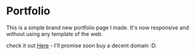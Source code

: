 # Portfolio

This is a simple brand new portfolio page I made. It's now responsive and without using any template of the web.

check it out [Here](https://guias12.github.io/) - I'll promise  soon buy a decent domain :D.
